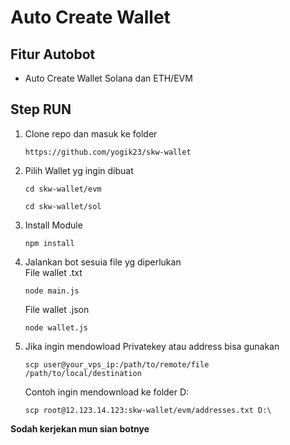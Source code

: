 # Auto Create Wallet

## Fitur Autobot
- Auto Create Wallet Solana dan ETH/EVM


## Step RUN

1. Clone repo dan masuk ke folder
    ```
    https://github.com/yogik23/skw-wallet
    ```
2. Pilih Wallet yg ingin dibuat
    ```
    cd skw-wallet/evm
    ```
    ```
    cd skw-wallet/sol
    ```

3. Install Module
    ```
    npm install
    ```
4. Jalankan bot sesuia file yg diperlukan \
    File wallet .txt
    ```
    node main.js
    ```
    File wallet .json
    ```
    node wallet.js
    ```

5. Jika ingin mendowload Privatekey atau address bisa gunakan
    ```
    scp user@your_vps_ip:/path/to/remote/file /path/to/local/destination
    ```
    Contoh ingin mendownload ke folder D:
    ```
    scp root@12.123.14.123:skw-wallet/evm/addresses.txt D:\
    ```

**Sodah kerjekan mun sian botnye**
